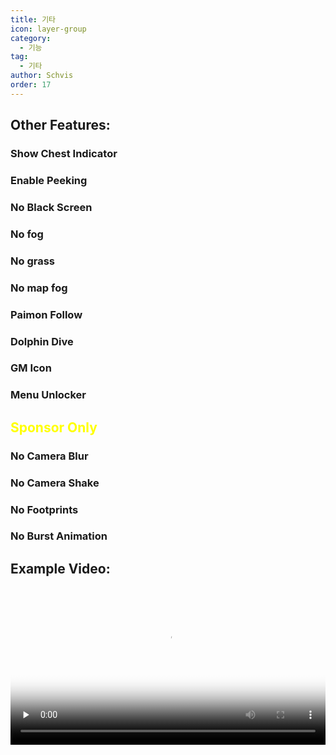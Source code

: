 ```yaml
---
title: 기타
icon: layer-group
category:
  - 기능
tag:
  - 기타
author: Schvis
order: 17
---
```


## Other Features:
### Show Chest Indicator
### Enable Peeking
### No Black Screen
### No fog
### No grass
### No map fog
### Paimon Follow
### Dolphin Dive
### GM Icon
### Menu Unlocker
## <span style='color:yellow;'>Sponsor Only</span>
### No Camera Blur
### No Camera Shake
### No Footprints
### No Burst Animation

## Example Video:

<video controls preload="none" width="100%" poster="https://nextcloud.atruicardona.xyz/s/eMP6xMRxWbfSqti/preview"><source src="https://nextcloud.atruicardona.xyz/s/eMP6xMRxWbfSqti/download" type="video/mp4"></video>